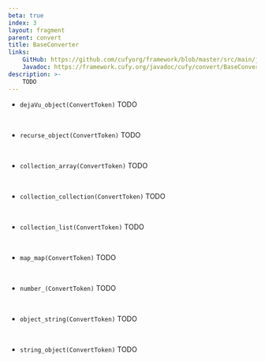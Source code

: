 ```yaml
---
beta: true
index: 3
layout: fragment
parent: convert
title: BaseConverter
links:
    GitHub: https://github.com/cufyorg/framework/blob/master/src/main/java/cufy/convert/BaseConverter.java
    Javadoc: https://framework.cufy.org/javadoc/cufy/convert/BaseConverter.html
description: >-
    TODO
---
```


- `dejaVu_object(ConvertToken)` TODO
<br>

- `recurse_object(ConvertToken)` TODO
<br>

- `collection_array(ConvertToken)` TODO
<br>

- `collection_collection(ConvertToken)` TODO
<br>

- `collection_list(ConvertToken)` TODO
<br>

- `map_map(ConvertToken)` TODO
<br>

- `number_(ConvertToken)` TODO
<br>

- `object_string(ConvertToken)` TODO
<br>

- `string_object(ConvertToken)` TODO
